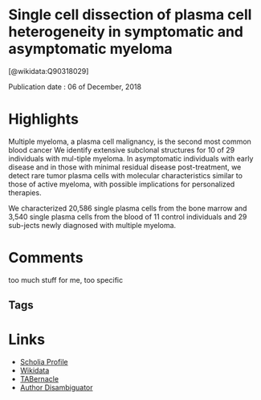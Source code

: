 
Single cell dissection of plasma cell heterogeneity in symptomatic and asymptomatic myeloma
===========================================================================================
  
  [@wikidata:Q90318029]  
  
Publication date : 06 of December, 2018  

# Highlights

Multiple  myeloma,  a  plasma  cell  malignancy,  is  the  second  most  common  blood  cancer
We identify extensive subclonal structures for 10 of 29 individuals with mul-tiple myeloma. In asymptomatic individuals with early disease and in those with minimal residual disease post-treatment, we detect  rare  tumor  plasma  cells  with  molecular  characteristics  similar  to  those  of  active  myeloma,  with  possible  implications  for  personalized  therapies.

We characterized 20,586 single plasma cells from the bone marrow and 3,540 single plasma  cells  from  the  blood  of  11  control  individuals  and  29  sub-jects  newly  diagnosed  with  multiple  myeloma.


# Comments
too much stuff for me, too specific
## Tags

# Links
  
 * [Scholia Profile](https://scholia.toolforge.org/work/Q90318029)  
 * [Wikidata](https://www.wikidata.org/wiki/Q90318029)  
 * [TABernacle](https://tabernacle.toolforge.org/?#/tab/manual/Q90318029/P921%3BP4510)  
 * [Author Disambiguator](https://author-disambiguator.toolforge.org/work_item_oauth.php?id=Q90318029&batch_id=&match=1&author_list_id=&doit=Get+author+links+for+work)  
